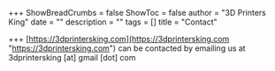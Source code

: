 +++
ShowBreadCrumbs = false
ShowToc = false
author = "3D Printers King"
date = ""
description = ""
tags = []
title = "Contact"

+++
[https://3dprintersking.com](https://3dprintersking.com "https://3dprintersking.com") can be contacted by emailing us at 3dprintersking \[at\] gmail \[dot\] com